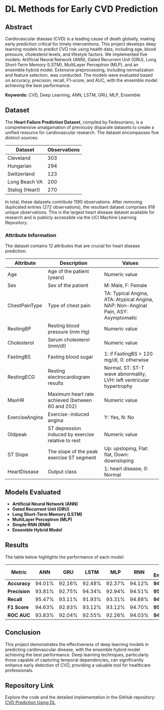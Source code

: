 # DL Methods for Early CVD Prediction

## Abstract
Cardiovascular disease (CVD) is a leading cause of death globally, making early prediction critical for timely interventions. This project develops deep learning models to predict CVD risk using health data, including age, blood pressure, cholesterol levels, and lifestyle factors. We implemented five models: Artificial Neural Network (ANN), Gated Recurrent Unit (GRU), Long Short-Term Memory (LSTM), MultiLayer Perceptron (MLP), and an ensemble hybrid model. Extensive preprocessing, including normalization and feature selection, was conducted. The models were evaluated based on accuracy, precision, recall, F1-score, and AUC, with the ensemble model achieving the best performance.

**Keywords:** CVD, Deep Learning, ANN, LSTM, GRU, MLP, Ensemble

## Dataset

The **Heart Failure Prediction Dataset**, compiled by Fedesoriano, is a comprehensive amalgamation of previously disparate datasets to create a unified resource for cardiovascular research. The dataset encompasses five distinct sources:

| **Dataset**     | **Observations** |
|-----------------|------------------|
| Cleveland       | 303              |
| Hungarian       | 294              |
| Switzerland     | 123              |
| Long Beach VA   | 200              |
| Stalog (Heart)  | 270              |

In total, these datasets contribute 1190 observations. After removing duplicated entries (272 observations), the resultant dataset comprises 918 unique observations. This is the largest heart disease dataset available for research and is publicly accessible via the UCI Machine Learning Repository.

### Attribute Information

The dataset contains 12 attributes that are crucial for heart disease prediction:

| **Attribute**       | **Description**                                          | **Values**                        |
|---------------------|----------------------------------------------------------|-----------------------------------|
| Age                 | Age of the patient (years)                               | Numeric value                    |
| Sex                 | Sex of the patient                                       | M: Male, F: Female                |
| ChestPainType       | Type of chest pain                                       | TA: Typical Angina, ATA: Atypical Angina, NAP: Non-Anginal Pain, ASY: Asymptomatic |
| RestingBP           | Resting blood pressure (mm Hg)                           | Numeric value                    |
| Cholesterol         | Serum cholesterol (mm/dl)                                | Numeric value                    |
| FastingBS           | Fasting blood sugar                                      | 1: if FastingBS > 120 mg/dl, 0: otherwise |
| RestingECG          | Resting electrocardiogram results                        | Normal, ST: ST-T wave abnormality, LVH: left ventricular hypertrophy |
| MaxHR               | Maximum heart rate achieved (between 60 and 202)         | Numeric value                    |
| ExerciseAngina      | Exercise-induced angina                                  | Y: Yes, N: No                    |
| Oldpeak             | ST depression induced by exercise relative to rest       | Numeric value                    |
| ST Slope            | The slope of the peak exercise ST segment                | Up: upsloping, Flat: flat, Down: downsloping |
| HeartDisease        | Output class                                             | 1: heart disease, 0: Normal       |

## Models Evaluated
- **Artificial Neural Network (ANN)**
- **Gated Recurrent Unit (GRU)**
- **Long Short-Term Memory (LSTM)**
- **MultiLayer Perceptron (MLP)**
- **Simple RNN (RNN)**
- **Ensemble Hybrid Model**

## Results
The table below highlights the performance of each model:

| Metric       | ANN    | GRU    | LSTM   | MLP    | RNN    | Final Ensemble |
|--------------|--------|--------|--------|--------|--------|----------------|
| **Accuracy** | 94.01% | 92.16% | 92.48% | 92.37% | 94.12% | **94.55%**     |
| **Precision**| 93.81% | 92.75% | 94.34% | 92.94% | 94.51% | **95.26%**     |
| **Recall**   | 95.47% | 93.11% | 91.93% | 93.31% | 94.88% | **94.88%**     |
| **F1 Score** | 94.63% | 92.93% | 93.12% | 93.12% | 94.70% | **95.07%**     |
| **ROC AUC**  | 93.83% | 92.04% | 92.55% | 92.26% | 94.03% | **94.51%**     |

## Conclusion
This project demonstrates the effectiveness of deep learning models in predicting cardiovascular disease, with the ensemble hybrid model achieving the best performance. Deep learning techniques, particularly those capable of capturing temporal dependencies, can significantly enhance early detection of CVD, providing a valuable tool for healthcare professionals.

## Repository Link
Explore the code and the detailed implementation in the GitHub repository: [CVD Prediction Using DL](https://github.com/metarex21/CVD-prediction-using-DL)
